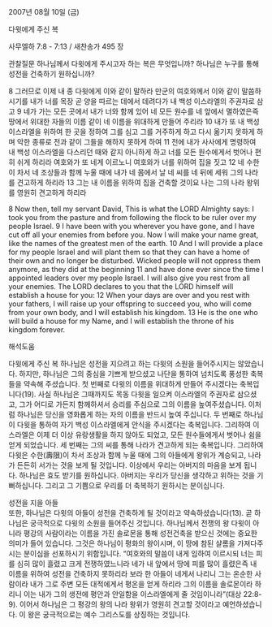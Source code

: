 2007년 08월 10일 (금)

다윗에게 주신 복



사무엘하 7:8 - 7:13 / 새찬송가 495 장


관찰질문
하나님께서 다윗에게 주시고자 하는 복은 무엇입니까? 
하나님은 누구를 통해 성전을 건축하기 원하십니까? 

8 그러므로 이제 내 종 다윗에게 이와 같이 말하라 만군의 여호와께서 이와 같이 말씀하시기를 내가 너를 목장 곧 양을 따르는 데에서 데려다가 내 백성 이스라엘의 주권자로 삼고 9 네가 가는 모든 곳에서 내가 너와 함께 있어 네 모든 원수를 네 앞에서 멸하였은즉 땅에서 위대한 자들의 이름 같이 네 이름을 위대하게 만들어 주리라 
10 내가 또 내 백성 이스라엘을 위하여 한 곳을 정하여 그를 심고 그를 거주하게 하고 다시 옮기지 못하게 하며 악한 종류로 전과 같이 그들을 해하지 못하게 하여 
11 전에 내가 사사에게 명령하여 내 백성 이스라엘을 다스리던 때와 같지 아니하게 하고 너를 모든 원수에게서 벗어나 편히 쉬게 하리라 여호와가 또 네게 이르노니 여호와가 너를 위하여 집을 짓고 12 네 수한이 차서 네 조상들과 함께 누울 때에 내가 네 몸에서 날 네 씨를 네 뒤에 세워 그의 나라를 견고하게 하리라 13 그는 내 이름을 위하여 집을 건축할 것이요 나는 그의 나라 왕위를 영원히 견고하게 하리라  

8 Now then, tell my servant David, This is what the LORD Almighty says: I took you from the pasture and from following the flock to be ruler over my people Israel. 9 I have been with you wherever you have gone, and I have cut off all your enemies from before you. Now I will make your name great, like the names of the greatest men of the earth. 10 And I will provide a place for my people Israel and will plant them so that they can have a home of their own and no longer be disturbed. Wicked people will not oppress them anymore, as they did at the beginning 11 and have done ever since the time I appointed leaders over my people Israel. I will also give you rest from all your enemies. The LORD declares to you that the LORD himself will establish a house for you: 12 When your days are over and you rest with your fathers, I will raise up your offspring to succeed you, who will come from your own body, and I will establish his kingdom. 13 He is the one who will build a house for my Name, and I will establish the throne of his kingdom forever.

해석도움





다윗에게 주신 복
하나님은 성전을 지으려고 하는 다윗의 소원을 들어주시지는 않았습니다. 하지만, 하나님은 그의 중심을 기쁘게 받으셨고 나단을 통하여 넘치도록 풍성한 축복들을 약속해 주셨습니다. 첫 번째로 다윗의 이름을 위대하게 만들어 주시겠다는 축복입니다(19). 사실 하나님은 그때까지도 목동 다윗을 일으켜 이스라엘의 주권자로 삼으셨고, 그가 어디로 가든지 함께하셔서 승리를 주심으로 그의 이름을 높여주셨습니다. 이처럼 하나님은 당신을 영화롭게 하는 자의 이름을 반드시 높여 주십니다. 두 번째로 하나님이 다윗을 통하여 자기 백성 이스라엘에게 안식을 주시겠다는 축복입니다. 그리하여 이스라엘은 이제 더 이상 유랑생활을 하지 않아도 되었고, 모든 원수들에게서 벗어나 쉼을 얻게 되었습니다. 세 번째는 그의 씨를 통해 나라가 견고하게 되는 축복입니다. 그리하여 다윗은 수한(壽限)이 차서 조상과 함께 누울 때에 그의 아들에게 왕위가 계승되고, 나라가 든든히 서가는 것을 보게 될 것입니다. 이상에서 우리는 아버지의 마음을 보게 됩니다. 하나님은 효도 받기를 원하십니다. 아버지는 우리가 당신을 생각하고 위하는 것을 기뻐하십니다. 그리고 그 기쁨으로 우리를 더 축복하기 원하시는 분이십니다.  

성전을 지을 아들  
또한, 하나님은 다윗의 아들이 성전을 건축하게 될 것이라고 약속하셨습니다(13). 곧 하나님은 궁극적으로 다윗의 소원을 들어주신 것입니다. 하나님께서 전쟁의 왕 다윗이 아니라 평강의 사람이라는 이름을 가진 솔로몬을 통해 성전건축을 받으신 것에는 중요한 의미가 들어 있습니다. 그것은 하나님이 평화의 왕이시며, 이 땅에 참된 샬롬을 가져다주시는 분이심을 선포하시기 위함입니다. “여호와의 말씀이 내게 임하여 이르시되 너는 피를 심히 많이 흘렸고 크게 전쟁하였느니라 네가 내 앞에서 땅에 피를 많이 흘렸은즉 내 이름을 위하여 성전을 건축하지 못하리라 보라 한 아들이 네게서 나리니 그는 온순한 사람이라 내가 그로 주변 모든 대적에게서 평온을 얻게 하리라 그의 이름을 솔로몬이라 하리니 이는 내가 그의 생전에 평안과 안일함을 이스라엘에게 줄 것임이니라”(대상 22:8-9). 이어서 하나님은 그 평강의 왕의 나라 왕위가 영원히 견고할 것이라고 예언하셨습니다. 이 왕은 궁극적으로는 예수 그리스도를 상징하는 것입니다.
